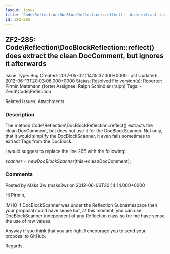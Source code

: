 ```yaml
---
layout: issue
title: "Code\Reflection\DocBlockReflection::reflect()  does extract the clean DocComment, but ignores it afterwards"
id: ZF2-285
---
```


ZF2-285: Code\\Reflection\\DocBlockReflection::reflect() does extract the clean DocComment, but ignores it afterwards
---------------------------------------------------------------------------------------------------------------------

 Issue Type: Bug Created: 2012-05-02T14:15:37.000+0000 Last Updated: 2012-06-13T20:03:06.000+0000 Status: Resolved Fix version(s): 
 Reporter:  Pirmin Mattmann (forte)  Assignee:  Ralph Schindler (ralph)  Tags: - Zend\\Code\\Reflection
 
 Related issues: 
 Attachments: 
### Description

The method Code\\Reflection\\DocBlockReflection::reflect() extracts the clean DocComment, but does not use it for the DocBlockScanner. Not only, that it would simplify the DocBlockScanner, it even fails sometimes to extract Tags from the DocBlock.

I would suggest to replace the line 265 with the following:

$scanner = new DocBlockScanner($this->cleanDocComment);

 

 

### Comments

Posted by Maks 3w (maks3w) on 2012-06-06T20:14:14.000+0000

Hi Pirmin,

IMHO If DocBlockScanner was under the Reflection Subnamespace then your proposal could have sense but, at this moment, you can use DocBlockScanner independent of any Reflection class so for me have sense the use of raw values.

Anyway if you think that you are right I encourage you to send your proposal to GitHub.

Regards.

 

 